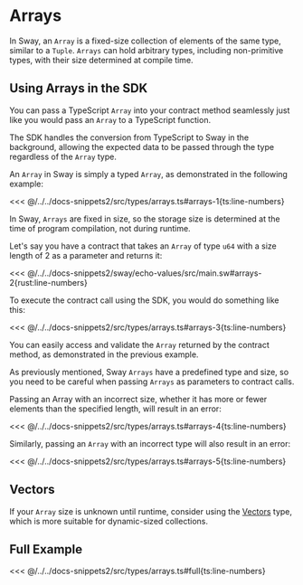 # Arrays

In Sway, an `Array` is a fixed-size collection of elements of the same type, similar to a `Tuple`. `Arrays` can hold arbitrary types, including non-primitive types, with their size determined at compile time.

## Using Arrays in the SDK

You can pass a TypeScript `Array` into your contract method seamlessly just like you would pass an `Array` to a TypeScript function.

The SDK handles the conversion from TypeScript to Sway in the background, allowing the expected data to be passed through the type regardless of the `Array` type.

An `Array` in Sway is simply a typed `Array`, as demonstrated in the following example:

<<< @/../../docs-snippets2/src/types/arrays.ts#arrays-1{ts:line-numbers}

In Sway, `Arrays` are fixed in size, so the storage size is determined at the time of program compilation, not during runtime.

Let's say you have a contract that takes an `Array` of type `u64` with a size length of 2 as a parameter and returns it:

<<< @/../../docs-snippets2/sway/echo-values/src/main.sw#arrays-2{rust:line-numbers}

To execute the contract call using the SDK, you would do something like this:

<<< @/../../docs-snippets2/src/types/arrays.ts#arrays-3{ts:line-numbers}

You can easily access and validate the `Array` returned by the contract method, as demonstrated in the previous example.

As previously mentioned, Sway `Arrays` have a predefined type and size, so you need to be careful when passing `Arrays` as parameters to contract calls.

Passing an Array with an incorrect size, whether it has more or fewer elements than the specified length, will result in an error:

<<< @/../../docs-snippets2/src/types/arrays.ts#arrays-4{ts:line-numbers}

Similarly, passing an `Array` with an incorrect type will also result in an error:

<<< @/../../docs-snippets2/src/types/arrays.ts#arrays-5{ts:line-numbers}

## Vectors

If your `Array` size is unknown until runtime, consider using the [Vectors](./vectors.md) type, which is more suitable for dynamic-sized collections.

## Full Example

<<< @/../../docs-snippets2/src/types/arrays.ts#full{ts:line-numbers}
